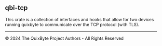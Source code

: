 ## qbi-tcp

This crate is a collection of interfaces and hooks
that allow for two devices running quixbyte to communicate
over the TCP protocol (with TLS).

----

&copy; 2024 The QuixByte Project Authors - All Rights Reserved
